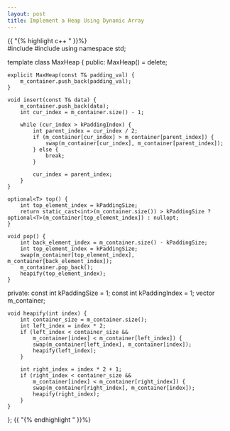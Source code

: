 ```yaml
---
layout: post
title: Implement a Heap Using Dynamic Array
---
```


{{ "{% highlight c++ " }}%}  
#include <vector>
#include <optional>
using namespace std;

template <typename T>
class MaxHeap {
public:
    MaxHeap() = delete;

    explicit MaxHeap(const T& padding_val) {
        m_container.push_back(padding_val);
    }

    void insert(const T& data) {
        m_container.push_back(data);
        int cur_index = m_container.size() - 1;

        while (cur_index > kPaddingIndex) {
            int parent_index = cur_index / 2;
            if (m_container[cur_index] > m_container[parent_index]) {
                swap(m_container[cur_index], m_container[parent_index]);
            } else {
                break;
            }

            cur_index = parent_index;
        }
    }

    optional<T> top() {
        int top_element_index = kPaddingSize;
        return static_cast<int>(m_container.size()) > kPaddingSize ? optional<T>(m_container[top_element_index]) : nullopt;
    }

    void pop() {
        int back_element_index = m_container.size() - kPaddingSize;
        int top_element_index = kPaddingSize;
        swap(m_container[top_element_index], m_container[back_element_index]);
        m_container.pop_back();
        heapify(top_element_index);
    }

private:
    const int kPaddingSize = 1;
    const int kPaddingIndex = 1;
    vector<T> m_container;

    void heapify(int index) {
        int container_size = m_container.size();
        int left_index = index * 2;
        if (left_index < container_size &&
            m_container[index] < m_container[left_index]) {
            swap(m_container[left_index], m_container[index]);
            heapify(left_index);
        }

        int right_index = index * 2 + 1;
        if (right_index < container_size &&
            m_container[index] < m_container[right_index]) {
            swap(m_container[right_index], m_container[index]);
            heapify(right_index);
        }
    }
};
{{ "{% endhighlight " }}%}  
